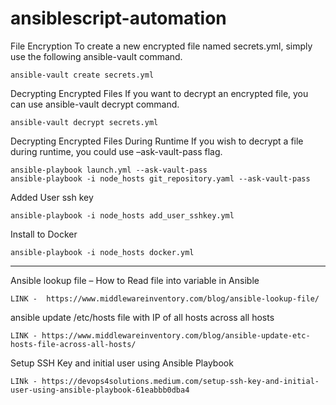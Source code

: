 # ansiblescript-automation

File Encryption
To create a new encrypted file named secrets.yml, simply use the following ansible-vault command.

	ansible-vault create secrets.yml

Decrypting Encrypted Files
If you want to decrypt an encrypted file, you can use ansible-vault decrypt command.
	
	ansible-vault decrypt secrets.yml

Decrypting Encrypted Files During Runtime
If you wish to decrypt a file during runtime, you could use –ask-vault-pass flag.

	ansible-playbook launch.yml --ask-vault-pass
	ansible-playbook -i node_hosts git_repository.yaml --ask-vault-pass


Added User ssh key
	
	ansible-playbook -i node_hosts add_user_sshkey.yml

Install to Docker

	ansible-playbook -i node_hosts docker.yml

------------------------------------------------------

Ansible lookup file – How to Read file into variable in Ansible

	LINK - 	https://www.middlewareinventory.com/blog/ansible-lookup-file/

ansible update /etc/hosts file with IP of all hosts across all hosts
	
	LINK - https://www.middlewareinventory.com/blog/ansible-update-etc-hosts-file-across-all-hosts/

Setup SSH Key and initial user using Ansible Playbook

	LINk - https://devops4solutions.medium.com/setup-ssh-key-and-initial-user-using-ansible-playbook-61eabbb0dba4


